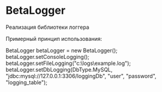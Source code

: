# BetaLogger
Реализация библиотеки логгера

Примерный принцип использования: 

BetaLogger betaLogger = new BetaLogger();
betaLogger.setConsoleLogging();				
betaLogger.setFileLogging("c:\\logs\\example.log");
betaLogger.setDbLogging(DbType.MySQL, "jdbc:mysql://127.0.0.1:3306/loggingDb", "user", "password", "logging_table");
